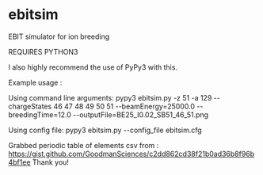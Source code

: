 # ebitsim
EBIT simulator for ion breeding


REQUIRES PYTHON3

I also highly recommend the use of PyPy3 with this.

Example usage :

Using command line arguments:
pypy3 ebitsim.py -z 51 -a 129 --chargeStates 46 47 48 49 50 51 --beamEnergy=25000.0 --breedingTime=12.0 --outputFile=BE25_I0.02_SB51_46_51.png

Using config file:
pypy3 ebitsim.py --config_file ebitsim.cfg

Grabbed periodic table of elements csv from : https://gist.github.com/GoodmanSciences/c2dd862cd38f21b0ad36b8f96b4bf1ee  Thank you!
